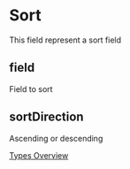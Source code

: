 # Sort
This field represent a sort field

## field
Field to sort
## sortDirection
Ascending or descending

[Types Overview](./types/Overview.md)